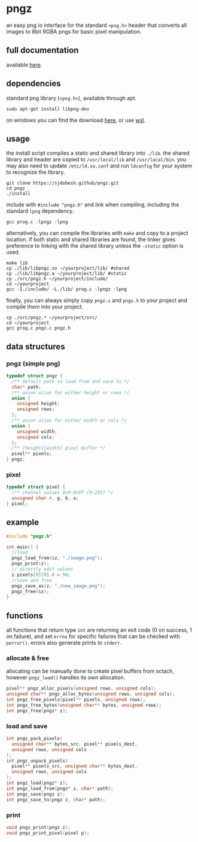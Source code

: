 # pngz

an easy png io interface for the standard `<png.h>` header that converts all images to 8bit RGBA pngs for basic pixel manipulation.

## full documentation
available [here](https://sjdobesh.github.io/pngz/index.html).


## dependencies
standard png library (`<png.h>`), available through apt. 
```
sudo apt-get install libpng-dev
```
on windows you can find the download [here](https://gnuwin32.sourceforge.net/packages/libpng.htm), or use [wsl](https://learn.microsoft.com/en-us/windows/wsl/install).

## usage
the install script compiles a static and shared library into `./lib`. the shared library and header are copied to `/usr/local/lib` and `/usr/local/bin`.
you may also need to update `/etc/ld.so.conf` and run `ldconfig` for your system to recognize the library.

```
git clone https://sjdobesh.github/pngz.git
cd pngz
./install
```

include with `#include "pngz.h"` and link when compiling, including the standard `lpng` dependency.

```
gcc prog.c -lpngz -lpng
```

alternatively, you can compile the libraries with `make` and copy to a project location.
if both static and shared libraries are found, the linker gives preference to linking with the shared library unless the `-static` option is used.
```
make lib
cp ./lib/libpngz.so ~/yourproject/lib/ #shared
cp ./lib/libpngz.a ~/yourproject/lib/ #static
cp ./src/pngz.h ~/yourproject/include/
cd ~/yourproject
gcc -I./include/ -L./lib/ prog.c -lpngz -lpng
```

finally, you can always simply copy `pngz.c` and `pngz.h` to your project and compile them into your project.
```
cp ./src/pngz.* ~/yourproject/src/
cd ~/yourproject
gcc prog.c pngz.c pngz.h
```

## data structures

### pngz (simple png)
```c
typedef struct pngz {
  /** default path to load from and save to */
  char* path;
  /** union alias for either height or rows */
  union { 
    unsigned height;
    unsigned rows;
  };
  /** union alias for either width or cols */
  union {
    unsigned width;
    unsigned cols;
  };
  /** [height][width] pixel buffer */
  pixel** pixels;
} pngz;
```

### pixel
```c
typedef struct pixel {
  /** channel values 0x0-0xFF (0-255) */
  unsigned char r, g, b, a;
} pixel;
```

## example
```c
#include "pngz.h"

int main() {
  //load
  pngz_load_from(&z, "./image.png");
  pngz_print(z);
  // directly edit values
  z.pixels[0][0].r = 50;
  //save and free
  pngz_save_as(z, "./new_image.png");
  pngz_free(&z);
}
```

## functions
all functions that return type `int` are returning an exit code (0 on success, 1 on failure), and set `errno` for specific failures that can be checked with `perror()`. errors also generate prints to `stderr`.

### allocate & free
allocating can be manually done to create pixel buffers from sctach, however `pngz_load()` handles its own allocation.
```c
pixel** pngz_alloc_pixels(unsigned rows, unsigned cols);
unsigned char** pngz_alloc_bytes(unsigned rows, unsigned cols);
int pngz_free_pixels(pixel** pixels, unsigned rows);
int pngz_free_bytes(unsigned char** bytes, unsigned rows);
int pngz_free(pngz* z);
```

### load and save

```c
int pngz_pack_pixels(
  unsigned char** bytes_src, pixel** pixels_dest,
  unsigned rows, unsigned cols
);
int pngz_unpack_pixels(
  pixel** pixels_src, unsigned char** bytes_dest,
  unsigned rows, unsigned cols
);
int pngz_load(pngz* z);
int pngz_load_from(pngz* z, char* path);
int pngz_save(pngz z);
int pngz_save_to(pngz z, char* path);
```
### print
```c
void pngz_print(pngz z);
void pngz_print_pixel(pixel p);
```
